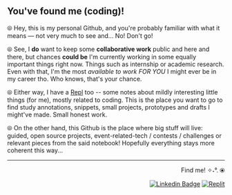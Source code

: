 ## You've found me (coding)!

⦾ Hey, this is my personal Github, and you're probably familiar with what it means — not very much to see and... No! Don't go!

⦾ See, I **do** want to keep some **collaborative work** public and here and there, but chances **could be** I'm currently working in some equally important things right now. Things such as internship or academic research. Even with that, I'm the most *available to work FOR YOU* I might ever be in my career tho. Who knows, that's your chance.

⦾ Either way, I have a [Repl](https://replit.com/@sbohfm) too -- some notes about mildly interesting little things (for me), mostly related to coding. This is the place you want to go to find study annotations, snippets, small projects, prototypes and drafts I might've made. Small honest work.

⦾ On the other hand, this Github is the place where big stuff will live: guided, open source projects, event-related-tech / contests / challenges or relevant pieces from the said notebook! Hopefully everything stays more coherent this way...

---

<div align="right">

  Find me! ✧˖°. ⦿
  
  <a href="https://www.linkedin.com/in/lucasrgcruz/" >![Linkedin Badge](https://img.shields.io/badge/-black?style=flat&logo=Linkedin&logoColor=white)</a>
  <a href="https://replit.com/@sbohfm">![Replit](https://img.shields.io/badge/-black?style=flat&logo=Replit&logoColor=white)</a>
  
</div>
